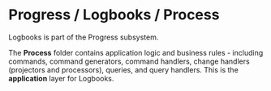 # Progress / Logbooks / Process

Logbooks is part of the Progress subsystem.
  
The **Process** folder contains application logic and business rules - including commands, command generators, command handlers, change handlers (projectors and processors), queries, and query handlers. This is the **application** layer for Logbooks.
